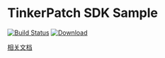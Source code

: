 # TinkerPatch SDK Sample

[![Build Status](https://travis-ci.org/TinkerPatch/tinkerpatch-sample.svg?branch=master)](https://travis-ci.org/TinkerPatch/tinkerpatch-sample)
[![Download](https://api.bintray.com/packages/simsun/maven/tinkerpatch-android-sdk/images/download.svg) ](https://bintray.com/simsun/maven/tinkerpatch-android-sdk/_latestVersion)


[相关文档](http://tinkerpatch.com/Docs/intro)
